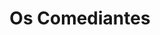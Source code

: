 ---
ref: sol-010-0002
title: "Os Comediantes"
author_name: ["Aguinaldo A. Maria"]
publisher: ["unknown publisher"]
year: "unknown date"
origin: ["Portugal"]
formats: ["book-cover"]
disciplines: ["graphic-design"]
tags:
layout: artifact
status: ["scan"]
published: false
int_published: false
image_count:
date_added: 2023-06-16
batch:
---